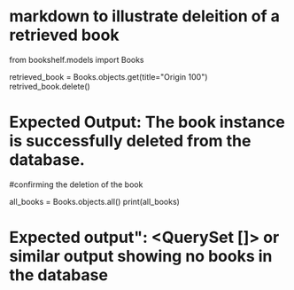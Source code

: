 # markdown to illustrate deleition of a retrieved book

from bookshelf.models import Books

retrieved_book = Books.objects.get(title="Origin 100")
retrived_book.delete()
# Expected Output: The book instance is successfully deleted from the database.

#confirming the deletion of the book

all_books = Books.objects.all()
print(all_books)

# Expected output": <QuerySet []> or similar output showing no books in the database